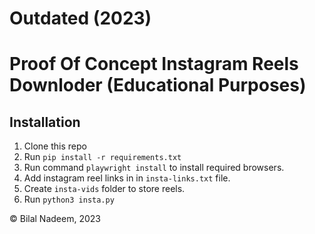 # Outdated (2023)

# Proof Of Concept Instagram Reels Downloder (Educational Purposes)
## Installation

1. Clone this repo
2. Run `pip install -r requirements.txt`
3. Run command `playwright install` to install required browsers.
4. Add instagram reel links in in `insta-links.txt` file.
5. Create `insta-vids` folder to store reels.
6. Run `python3 insta.py`

© Bilal Nadeem, 2023
